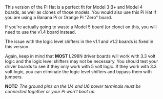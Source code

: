This version of the Pi Hat is a perfect fit for Model 3 B+ and Model 4 boards, as well as clones of those models. You would also use this Pi Hat if you are using a Banana Pi or Orange Pi "Zero" board.

If you're actually going to waste a Model 5 board (or clone) on this, you will need to use the v1.4 board instead.

The issue with the logic level shifters in the v1.1 and v1.2 boards is fixed in this version.

Again, keep in mind that **MOST** L298N driver boards will work with 3.3 volt logic and the logic level shifters may not be necessary. You should test your driver boards to see if they only work with 5 volt logic. If they work with 3.3 volt logic, you can eliminate the logic level shifters and bypass them with jumpers.

**NOTE:** _The ground pins on the U4 and U6 power terminals must be connected together or your Pi won't boot up._
